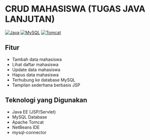 # CRUD MAHASISWA (TUGAS JAVA LANJUTAN)
[![Java](https://img.shields.io/badge/Java-ED8B00?style=for-the-badge&logo=java&logoColor=white)](https://java.com)
[![MySQL](https://img.shields.io/badge/MySQL-005C84?style=for-the-badge&logo=mysql&logoColor=white)](https://mysql.com)
[![Tomcat](https://img.shields.io/badge/Apache%20Tomcat-F8DC75?style=for-the-badge&logo=apache-tomcat&logoColor=black)](https://tomcat.apache.org)


## Fitur
- Tambah data mahasiswa  
- Lihat daftar mahasiswa  
- Update data mahasiswa  
- Hapus data mahasiswa  
- Terhubung ke database MySQL  
- Tampilan sederhana berbasis JSP

## Teknologi yang Digunakan

- Java EE (JSP/Servlet)  
- MySQL Database  
- Apache Tomcat  
- NetBeans IDE  
- mysql-connector


